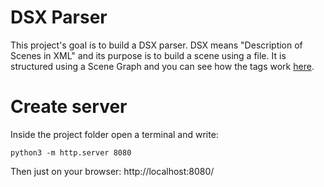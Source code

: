 
# DSX Parser

This project's goal is to build a DSX parser. DSX means "Description of Scenes in XML" and its purpose is to build a scene using a file.
It is structured using a Scene Graph and you can see how the tags work [here](./DSX_example.txt).

# Create server
Inside the project folder open a terminal and write:
```
python3 -m http.server 8080
```
Then just on your browser: http://localhost:8080/
